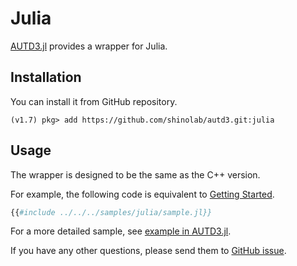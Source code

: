 # Julia

[AUTD3.jl](https://github.com/shinolab/autd3/tree/master/julia) provides a wrapper for Julia.

## Installation

You can install it from GitHub repository.

```
(v1.7) pkg> add https://github.com/shinolab/autd3.git:julia
```

## Usage

The wrapper is designed to be the same as the C++ version.

For example, the following code is equivalent to [Getting Started](../Users_Manual/getting_started.md).

```julia
{{#include ../../../samples/julia/sample.jl}}
```

For a more detailed sample, see [example in AUTD3.jl](https://github.com/shinolab/autd3/tree/master/julia/example).

If you have any other questions, please send them to [GitHub issue](https://github.com/shinolab/autd3/issues).
